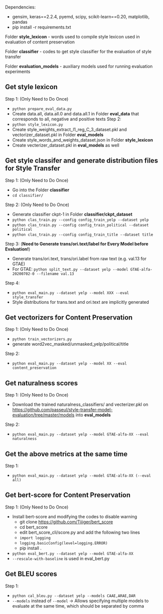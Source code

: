 Dependencies: 
+ gensim, keras==2.2.4, pyemd, scipy, scikit-learn==0.20, matplotlib, pandas
+ pip install -r requirements.txt

Folder **style_lexicon** - words used to compile style lexicon used in evaluation of content preservation

Folder **classifier** - codes to get style classifier for the evaluation of style transfer 

Folder **evaluation_models** - auxiliary models used for running evaluation experiments

## Get style lexicon
Step 1: (Only Need to Do Once)
+ ```python prepare_eval_data.py```
+ Create data.all, data.all.0 and data.all.1 in Folder **eval_data** that corresponds to all, negative and positive texts
Step 2:
+ ```python style_lexicon.py```
+ Create style_weights_extract_l1_reg_C_3_dataset.pkl and vectorizer_dataset.pkl in Folder **eval_models**
+ Create style_words_and_weights_dataset.json in Folder **style_lexicon**
+ Create vecterizer_dataset.pkl in **eval_models** as well

## Get style classifer and generate distribution files for Style Transfer 
Step 1: (Only Need to Do Once)
+ Go into the Folder **classifier**
+ ```cd classifier/```

Step 2: (Only Need to Do Once)
+ Generate classifier ckpt-1 in Folder **classifier/ckpt_dataset**
+ ```python clas_train.py --config config_train_yelp --dataset yelp```
+ ```python clas_train.py --config config_train_political --dataset political```
+ ```python clas_train.py --config config_train_title --dataset title```

Step 3: (**Need to Generate trans/ori.text/label for Every Model before Evaluation!**)
+ Generate trans/ori.text, trans/ori.label from raw text (e.g. val.13 for GTAE)
+ For GTAE: ```python split_text.py --dataset yelp --model GTAE-alfa-20200702-0 --filename val.13```

Step 4:
+ ```python eval_main.py --dataset yelp --model XXX --eval style_transfer```
+ Style distributions for trans.text and ori.text are implicitly generated

## Get vectorizers for Content Preservation
Step 1: (Only Need to Do Once)
+ ```python train_vectorizers.py```
+ generate word2vec_masked/unmasked_yelp/political/title

Step 2:
+ ```python eval_main.py --dataset yelp --model XX --eval content_preservation```

## Get naturalness scores
Step 1: (Only Need to Do Once)
+ Download the trained naturalness_classifiers/ and vecterizer.pkl on https://github.com/passeul/style-transfer-model-evaluation/tree/master/models into **eval_models**

Step 2:
+ ```python eval_main.py --dataset yelp --model GTAE-alfa-XX --eval naturalness```

## Get the above metrics at the same time
Step 1: 
+ ```python eval_main.py --dataset yelp --model GTAE-alfa-XX (--eval all)```

## Get bert-score for Content Preservation
Step 1: (Only Need to Do Once)
+ Install bert-score and modifying the codes to disable warning
    + git clone https://github.com/Tiiiger/bert_score
    + cd bert_score
    + edit bert_score_cli/score.py and add the following two lines
    + ```import logging```
    + ```logging.basicConfig(level=logging.ERROR)```
    + pip install .
+ ```python eval_bert.py --dataset yelp --model GTAE-alfa-XX ```
+ ```--rescale-with-baseline``` is used in eval_bert.py

## Get BLEU scores 
Step 1: 
+ ```python cal_bleu.py --dataset yelp --models CAAE,ARAE,DAR```
+ ```--models``` instead of ```--model``` -> Allows specifying multiple models to evaluate at the same time, which should be separated by comma


